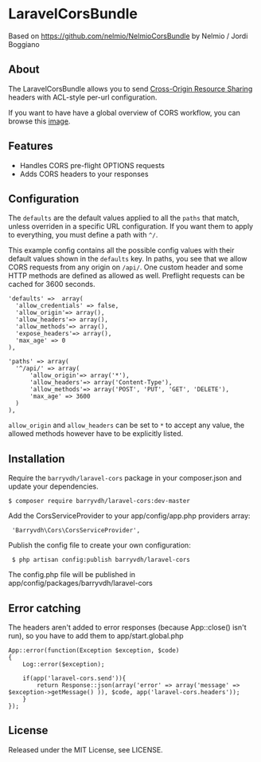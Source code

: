 # LaravelCorsBundle
Based on https://github.com/nelmio/NelmioCorsBundle by Nelmio / Jordi Boggiano

## About

The LaravelCorsBundle allows you to send [Cross-Origin Resource Sharing](http://enable-cors.org/)
headers with ACL-style per-url configuration.

If you want to have have a global overview of CORS workflow, you can  browse
this [image](http://www.html5rocks.com/static/images/cors_server_flowchart.png).

## Features

* Handles CORS pre-flight OPTIONS requests
* Adds CORS headers to your responses

## Configuration

The `defaults` are the default values applied to all the `paths` that match,
unless overriden in a specific URL configuration. If you want them to apply
to everything, you must define a path with `^/`.

This example config contains all the possible config values with their default
values shown in the `defaults` key. In paths, you see that we allow CORS
requests from any origin on `/api/`. One custom header and some HTTP methods
are defined as allowed as well. Preflight requests can be cached for 3600
seconds.

    'defaults' =>  array(
      'allow_credentials' => false,
      'allow_origin'=> array(),
      'allow_headers'=> array(),
      'allow_methods'=> array(),
      'expose_headers'=> array(),
      'max_age' => 0
    ),

    'paths' => array(
      '^/api/' => array(
          'allow_origin'=> array('*'),
          'allow_headers'=> array('Content-Type'),
          'allow_methods'=> array('POST', 'PUT', 'GET', 'DELETE'),
          'max_age' => 3600
      )
    ),

`allow_origin` and `allow_headers` can be set to `*` to accept any value, the
allowed methods however have to be explicitly listed.

## Installation

Require the `barryvdh/laravel-cors` package in your composer.json and update your dependencies.

    $ composer require barryvdh/laravel-cors:dev-master

Add the CorsServiceProvider to your app/config/app.php providers array:

     'Barryvdh\Cors\CorsServiceProvider',

Publish the config file to create your own configuration:

     $ php artisan config:publish barryvdh/laravel-cors

The config.php file will be published in app/config/packages/barryvdh/laravel-cors

## Error catching

The headers aren't added to error responses (because App::close() isn't run), so you have to add them to app/start.global.php

    App::error(function(Exception $exception, $code)
    {
		Log::error($exception);

		if(app('laravel-cors.send')){
			return Response::json(array('error' => array('message' => $exception->getMessage() )), $code, app('laravel-cors.headers'));
		}
	});

## License

Released under the MIT License, see LICENSE.
